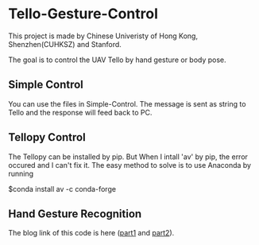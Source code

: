 # Tello-Gesture-Control
This project is made by Chinese Univeristy of Hong Kong, Shenzhen(CUHKSZ) and Stanford.

The goal is to control the UAV Tello by hand gesture or body pose.

## Simple Control 
You can use the files in Simple-Control. The message is sent as string to Tello and the response will feed back to PC.

## Tellopy Control
The Tellopy can be installed by pip. But When I intall 'av' by pip, the error occured and I can't fix it. The easy method to solve is to use Anaconda by running

$conda install av -c conda-forge

## Hand Gesture Recognition
The blog link of this code is here ([part1](https://gogul09.github.io/software/hand-gesture-recognition-p1) and [part2](https://gogul09.github.io/software/hand-gesture-recognition-p2)).
